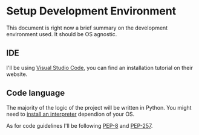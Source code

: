 # Setup Development Environment

This document is right now a brief summary on the development environment used. It should be OS agnostic.
## IDE

I'll be using [Visual Studio Code](https://code.visualstudio.com/), you can find an installation tutorial on their website.

## Code language

The majority of the logic of the project will be written in Python.
You might need to [install an interpreter](https://www.python.org/downloads/) dependion of your OS.

As for code guidelines I'll be following [PEP-8](https://peps.python.org/pep-0008/) and [PEP-257](https://peps.python.org/pep-0257/).